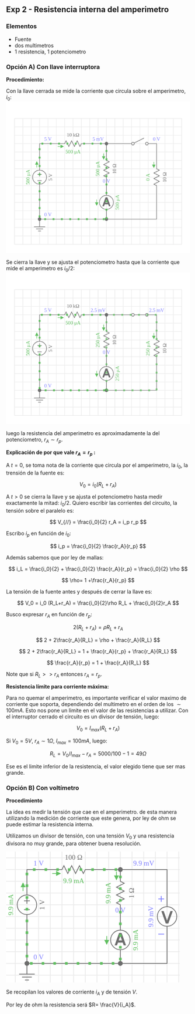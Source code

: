 ## Exp 2 - Resistencia interna del amperimetro

### Elementos

- Fuente 
- dos multimetros
- 1 resistencia, 1 potenciometro

### Opción A) Con llave interruptora

**Procedimiento:**

Con la llave cerrada se mide la corriente que circula sobre el amperimetro, $i_0$:
![1](images/2-1.png)

Se cierra la llave y se ajusta el potenciometro hasta que la corriente que mide el amperimetro es $i_0/2$:
![2](images/2-2.png)

luego la resistencia del amperimetro es aproximadamente la del potenciometro, $r_A \sim r_p$.

**Explicación de por que vale $r_A = r_p$ :**

A $t=0$, se toma nota de la corriente que circula por el amperimetro, la $i_0$, la trensión de la fuente es:

$$
V_0 = i_0 (R_L+r_A)
$$

A $t>0$ se cierra la llave y se ajusta el potenciometro hasta medir exactamente la mitad: $i_0/2$. Quiero escribir las corrientes del circuito, la tensión sobre el paralelo es:

$$
V_{//} = \frac{i_0}{2} r_A = i_p r_p
$$

Escribo $i_p$ en función de $i_0$:

$$
i_p = \frac{i_0}{2} \frac{r_A}{r_p}
$$

Además sabemos que por ley de mallas:

$$
i_L = \frac{i_0}{2} + \frac{i_0}{2} \frac{r_A}{r_p} = \frac{i_0}{2} \rho
$$

$$
\rho= 1 +\frac{r_A}{r_p}
$$

La tensión de la fuente antes y después de cerrar la llave es:

$$
V_0 = i_0 (R_L+r_A) = \frac{i_0}{2}\rho R_L + \frac{i_0}{2}r_A
$$

Busco expresar $r_A$ en función de $r_p$:

$$
2(R_L + r_A) = \rho R_L +  r_A
$$

$$
2 + 2\frac{r_A}{R_L} = \rho + \frac{r_A}{R_L}
$$

$$
2 + 2\frac{r_A}{R_L} = 1 + \frac{r_A}{r_p} + \frac{r_A}{R_L}
$$

$$
\frac{r_A}{r_p} = 1 + \frac{r_A}{R_L}
$$

Note que si $R_L>>r_A$ entonces $r_A=r_p$.

**Resistencia límite para corriente máxima:**

Para no quemar el amperimetro, es importante verificar el valor maximo de corriente que soporta, dependiendo del multimetro en el orden de los $\sim 100 mA$. Esto nos pone un limite en el valor de las resistencias a utilizar. Con el interruptor cerrado el circuito es un divisor de tensión, luego:

$$
V_0 = I_{max}(R_L + r_A)
$$

Si $V_0=5V$, $r_A \sim 1 \Omega$, $I_{max}=100mA$, luego:

$$
{R_L} = V_0/I_{max} - r_A = 5000/100 - 1 = 49 \Omega
$$

  Ese es el limite inferior de la resistencia, el valor elegido tiene que ser mas grande.

### Opción B) Con voltímetro

**Procedimiento**

La idea es medir la tensión que cae en el amperimetro. de esta manera utilizando la medición de corriente que este genera, por ley de ohm se puede estimar la resistencia interna.

Utilizamos un divisor de tensión, con una tensión $V_0$ y una resistencia divisora no muy grande, para obtener buena resolución.

![1](images/2-3.png)

Se recopilan los valores de corriente $i_A$ y de tensión $V$.

Por ley de ohm la resistencia será $R= \frac{V}{i_A}$.